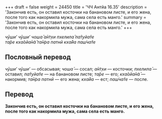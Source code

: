 +++
draft = false
weight = 24450
title = 'ЧЧ Антйа 16.35'
description = 'Закончив есть, он оставил косточки на банановом листе, и его жена, после того как накормила мужа, сама села есть манго.'
summary = 'Закончив есть, он оставил косточки на банановом листе, и его жена, после того как накормила мужа, сама села есть манго.'
+++

_чӯши’ чӯши’ чоша̄ а̄н̇т̣хи пхелила̄ па̄т̣уйа̄те  
та̄ре кха̄ойа̄н̃а̄ та̄н̇ра патнӣ кха̄йа паш́ча̄те_

## Пословный перевод

_чӯши’_ _чӯши’_ — обсасывая; _чоша̄_ — сосал; _а̄н̇т̣хи_ — косточки; _пхелила̄_ — оставил; _па̄т̣уйа̄те_ — на банановом листе; _та̄ре_ — его; _кха̄ойа̄н̃а̄_ — накормив; _та̄н̇ра_ _патнӣ_ — его жена; _кха̄йа_ — ест; _паш́ча̄те_ — после.

## Перевод

**Закончив есть, он оставил косточки на банановом листе, и его жена, после того как накормила мужа, сама села есть манго.**
